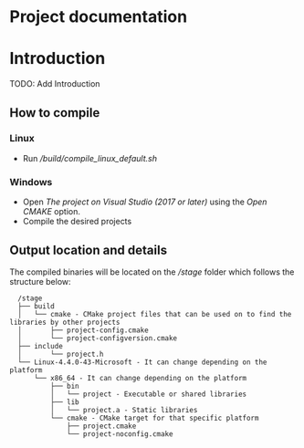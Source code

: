 
# Project documentation

# Introduction

TODO: Add Introduction

## How to compile

### Linux

- Run */build/compile_linux_default.sh*

### Windows

- Open *The project on Visual Studio (2017 or later)* using the *Open CMAKE* option.
- Compile the desired projects

## Output location and details

  The compiled binaries will be located on the */stage* folder which follows the structure below:

      /stage
      ├── build
      │   └── cmake - CMake project files that can be used on to find the libraries by other projects
      │       ├── project-config.cmake
      │       └── project-configversion.cmake
      ├── include
      │       └── project.h
      └── Linux-4.4.0-43-Microsoft - It can change depending on the platform
          └── x86_64 - It can change depending on the platform
              ├── bin
              │   └── project - Executable or shared libraries
              ├── lib
              │   └── project.a - Static libraries
              └── cmake - CMake target for that specific platform
                  ├── project.cmake
                  └── project-noconfig.cmake


